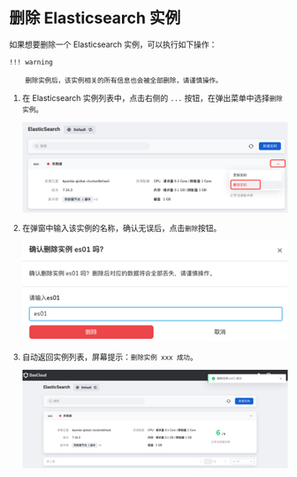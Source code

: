 # 删除 Elasticsearch 实例

如果想要删除一个 Elasticsearch 实例，可以执行如下操作：

    !!! warning

        删除实例后，该实例相关的所有信息也会被全部删除，请谨慎操作。


1. 在 Elasticsearch 实例列表中，点击右侧的 `...` 按钮，在弹出菜单中选择`删除实例`。

    ![删除实例](../images/delete01.png)

2. 在弹窗中输入该实例的名称，确认无误后，点击`删除`按钮。

    ![删除实例](../images/delete03.png)

3. 自动返回实例列表，屏幕提示：`删除实例 xxx 成功`。

    ![删除实例](../images/delete04.png)
